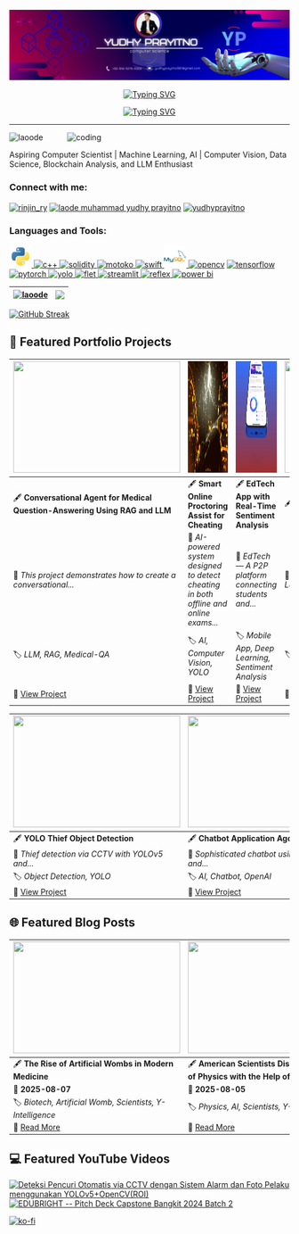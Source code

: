 ![logo](https://github.com/Laoode/Laoode/blob/main/Banner%20Github.png)
<p align="center">
<a href="https://git.io/typing-svg"><img src="https://readme-typing-svg.demolab.com?font=Fira+Code&weight=700&size=27&pause=1000&color=926FF7&center=true&repeat=false&random=false&width=435&lines=Hi+%F0%9F%91%8B%2C+I'm+Yudhy+Prayitno" alt="Typing SVG" /></a><p align="center">
<p align="center">
<a href="https://git.io/typing-svg"><img src="https://readme-typing-svg.demolab.com?font=Fira+Code&pause=1000&color=926FF7&center=true&random=false&width=435&lines=Computer+Science+Student;Always+Learning+New+Things;Machine+Learning+%26+AI+Developer" alt="Typing SVG" /></a></p>
<hr>


<img align="right" alt="coding" width="400" src="https://media.giphy.com/media/2IudUHdI075HL02Pkk/giphy.gif">

<p align="left"> <img src="https://komarev.com/ghpvc/?username=laoode&label=Profile%20views&color=0e75b6&style=flat" alt="laoode" /> </p>
<p align ="left">Aspiring Computer Scientist | Machine Learning, AI | Computer Vision, Data Science, Blockchain Analysis, and LLM Enthusiast</p>
<h3 align="left">Connect with me:</h3>
<p align="left">
<a href="https://x.com/Ryuuki_X" target="blank"><img align="center" src="https://raw.githubusercontent.com/rahuldkjain/github-profile-readme-generator/master/src/images/icons/Social/twitter.svg" alt="rinjin_ry" height="30" width="40" /></a>
<a href="https://www.linkedin.com/in/yudhy-prayitno/" target="blank"><img align="center" src="https://raw.githubusercontent.com/rahuldkjain/github-profile-readme-generator/master/src/images/icons/Social/linked-in-alt.svg" alt="laode muhammad yudhy prayitno" height="30" width="40" /></a>
<a href="https://instagram.com/yudhyprayitno" target="blank"><img align="center" src="https://raw.githubusercontent.com/rahuldkjain/github-profile-readme-generator/master/src/images/icons/Social/instagram.svg" alt="yudhyprayitno" height="30" width="40" /></a>
</p>

<h3 align="left">Languages and Tools:</h3>
<a href="https://www.python.org" target="_blank" rel="noreferrer"> <img src="https://raw.githubusercontent.com/devicons/devicon/master/icons/python/python-original.svg" alt="python" width="40" height="40"/> </a>
<a href="https://cplusplus.com/" target="_blank" rel="noreferrer"> <img src="https://upload.wikimedia.org/wikipedia/commons/thumb/1/18/ISO_C%2B%2B_Logo.svg/1200px-ISO_C%2B%2B_Logo.svg.png" alt="c++" width="40" height="40"/> </a>
<a href="https://soliditylang.org/" target="_blank" rel="noreferrer"> <img src="https://res.cloudinary.com/teepublic/image/private/s--3vBpnJtd--/t_Resized%20Artwork/c_fit,g_north_west,h_1054,w_1054/co_ffffff,e_outline:53/co_ffffff,e_outline:inner_fill:53/co_bbbbbb,e_outline:3:1000/c_mpad,g_center,h_1260,w_1260/b_rgb:eeeeee/c_limit,f_auto,h_630,q_auto:good:420,w_630/v1665248663/production/designs/35529713_.jpg" alt="solidity" width="40" height="40"/> </a>
<a href="https://internetcomputer.org/docs/current/motoko/main/getting-started/motoko-introduction#:~:text=Motoko%20is%20a%20concurrent%2C%20actor,imperative%20and%20object%2Doriented%20features." target="_blank" rel="noreferrer"> <img src="https://motoko-lsp-client.gallerycdn.vsassets.io/extensions/motoko-lsp-client/motoko-lsp-client/2.2.0/1583876431744/Microsoft.VisualStudio.Services.Icons.Default" alt="motoko" width="40" height="40"/> </a>
<a href="https://www.swift.org/" target="_blank" rel="noreferrer"> <img src="https://developer.apple.com/swift/images/swift-og.png" alt="swift" width="40" height="40"/> </a>
<a href="https://www.mysql.com/" target="_blank" rel="noreferrer"> <img src="https://raw.githubusercontent.com/devicons/devicon/master/icons/mysql/mysql-original-wordmark.svg" alt="mysql" width="40" height="40"/> </a> 
<a href="https://opencv.org/" target="_blank" rel="noreferrer"> <img src="https://www.vectorlogo.zone/logos/opencv/opencv-icon.svg" alt="opencv" width="40" height="40"/></a> 
<a href="https://www.tensorflow.org/" target="_blank" rel="noreferrer"> <img src="https://upload.wikimedia.org/wikipedia/commons/2/2d/Tensorflow_logo.svg" alt="tensorflow" width="40" height="40"/> </a>
</a> <a href="https://pytorch.org/" target="_blank" rel="noreferrer"> <img src="https://upload.wikimedia.org/wikipedia/commons/1/10/PyTorch_logo_icon.svg" alt="pytorch" width="40" height="40"/> </a>
</a> <a href="https://docs.ultralytics.com/" target="_blank" rel="noreferrer"> <img src="https://cdn.prod.website-files.com/646dd1f1a3703e451ba81ecc/64994922cf2a6385a4bf4489_UltralyticsYOLO_mark_blue.svg" alt="yolo" width="40" height="40"/> </a>
<a href="https://flet.dev/" target="_blank" rel="noreferrer"> <img src="https://flet.dev/img/logo.svg" alt="flet" width="40" height="40"/> </a>
<a href="https://streamlit.io/" target="_blank" rel="noreferrer"> <img src="https://streamlit.io/images/brand/streamlit-mark-color.svg" alt="streamlit" width="40" height="40"/> </a>
<a href="https://reflex.dev/" target="_blank" rel="noreferrer"> <img src="https://avatars.githubusercontent.com/u/104714959?s=200&v=4" alt="reflex" width="40" height="40"/> </a>
<a href="https://app.powerbi.com/" target="_blank" rel="noreferrer"> <img src="https://upload.wikimedia.org/wikipedia/commons/thumb/c/cf/New_Power_BI_Logo.svg/1200px-New_Power_BI_Logo.svg.png" alt="power bi" width="40" height="40"/> </a>
</p>

| <a href="https://github.com/anuraghazra/github-readme-stats"><img align="center" src="https://github-readme-stats.vercel.app/api?username=laoode&theme=midnight-purple&hide_border=true&show_icons=true&locale=en" alt="laoode"  /></a> | <a href="https://github.com/anuraghazra/github-readme-stats"><img align="center" src="https://github-readme-stats.vercel.app/api/top-langs/?username=laoode&layout=compact&theme=midnight-purple&hide_border=true" /></a> |
| ------------- | ------------- |

<p >
<a href="https://git.io/streak-stats"><img src="https://streak-stats.demolab.com?user=laoode&theme=midnight-purple&border_radius=4.7" alt="GitHub Streak" /></a>
</p>

## 🚀 Featured Portfolio Projects  
| <img src="https://github.com/Laoode/Medical-QA-Agent/raw/main/assets/Banner.gif" width="300" height="200"> | <img src="https://github.com/Laoode/EduView/raw/main/images/cyberpunk-object.gif" width="300" height="200"> | <img src="https://github.com/Laoode/EdTech-App/raw/main/Banner/banner-iphone.gif" width="300" height="200"> | <img src="https://github.com/Laoode/Fingerprint_Recognition/raw/main/Images/UI-Fingerprint.gif" width="300" height="200"> | <img src="https://github.com/Laoode/Cancer-Predictor/raw/main/Images/medical-tech.gif" width="300" height="200"> |
|---|---|---|---|---|
| 🖋️ **Conversational Agent for Medical Question-Answering Using RAG and LLM** | 🖋️ **Smart Online Proctoring Assist for Cheating** | 🖋️ **EdTech App with Real-Time Sentiment Analysis** | 🖋️ **Biometrics Fingerprint Recognition** | 🖋️ **The Breast Cancer Diagnosis Predictor App** |
| 📝 *This project demonstrates how to create a conversational...* | 📝 *AI-powered system designed to detect cheating in both offline and online exams...* | 📝 *EdTech — A P2P platform connecting students and...* | 📝 *Biometrics Recognition using Deep Learning...* | 📝 *AI-powered app to predict breast cancer...* |
| 🏷️ *LLM, RAG, Medical-QA* | 🏷️ *AI, Computer Vision, YOLO* | 🏷️ *Mobile App, Deep Learning, Sentiment Analysis* | 🏷️ *AI, Biometrics, Fingerprint, Autoencoders* | 🏷️ *Breast Cancer, Machine Learning, Logistic* |
| 🔗 [View Project](https://ioinformatic.org/index.php/JAIEA/article/view/1077/751) | 🔗 [View Project](https://yudhyprayitno.vercel.app/projects/EduView) | 🔗 [View Project](https://yudhyprayitno.vercel.app/projects/EdTech-App-Mobile) | 🔗 [View Project](https://yudhyprayitno.vercel.app/projects/Biometrics-Fingerprint) | 🔗 [View Project](https://yudhyprayitno.vercel.app/projects/Breast-Cancer-Predictor) |

| <img src="https://github.com/Laoode/Theft_Detection/raw/main/Images/ui-tech.gif" width="300" height="200"> | <img src="https://github.com/Laoode/tubes_pbo_paling_kweren/raw/main/chatbot.gif" width="300" height="200"> | <img src="https://github.com/Laoode/Netflix_Analytics-PowerBI/raw/main/UI-Visualization.gif" width="300" height="200"> |
|---|---|---|
| 🖋️ **YOLO Thief Object Detection** | 🖋️ **Chatbot Application Agora-AI** | 🖋️ **Netflix Analytics PowerBI** |
| 📝 *Thief detection via CCTV with YOLOv5 and...* | 📝 *Sophisticated chatbot using OpenAI API and...* | 📝 *Interactive Power BI dashboard for Netflix...* |
| 🏷️ *Object Detection, YOLO* | 🏷️ *AI, Chatbot, OpenAI* | 🏷️ *Data Analytics, PowerBI* |
| 🔗 [View Project](https://yudhyprayitno.vercel.app/projects/Thief-Object-Detection) | 🔗 [View Project](https://yudhyprayitno.vercel.app/projects/Chatbot-Agora-AI) | 🔗 [View Project](https://yudhyprayitno.vercel.app/projects/Netflix-Analytics) |

## 🌐 Featured Blog Posts  
| <img src="https://y-intelligence.vercel.app/_astro/cover1.B4VIsC31_Z2vyMF4.webp" width="300" height="200"> | <img src="https://y-intelligence.vercel.app/_astro/cover1.B7HVKaPW_Z1mprwt.webp" width="300" height="200"> | <img src="https://y-intelligence.vercel.app/_astro/cover.BJtHqgJX_ZyCglo.webp" width="300" height="200"> | <img src="https://y-intelligence.vercel.app/_astro/cover.mwFkbjT1_uQDX9.webp" width="300" height="200"> | <img src="https://y-intelligence.vercel.app/_astro/cover.Bwzr-ZZT_CmAPP.webp" width="300" height="200"> |
|---|---|---|---|---|
| 🖋️ **The Rise of Artificial Wombs in Modern Medicine** | 🖋️ **American Scientists Discover New Laws of Physics with the Help of AI** | 🖋️ **Apriori Algorithm (Associated Learning) in Data Mining** | 🖋️ **Introduction to Decentralised Science (DeSci)** | 🖋️ **Introduction to Artificial Intelligence** |
| 📅 **2025-08-07** | 📅 **2025-08-05** | 📅 **2025-04-29** | 📅 **2024-11-21** | 📅 **2024-11-01** |
| 🏷️ *Biotech, Artificial Womb, Scientists, Y-Intelligence* | 🏷️ *Physics, AI, Scientists, Y-Intelligence* | 🏷️ *Technical, Data Mining, Y-Intelligence* | 🏷️ *Fundamental, Blockchain, Y-Intelligence* | 🏷️ *Fundamental, AI, Y-Intelligence* |
| 🔗 [Read More](https://y-intelligence.vercel.app/posts/artificial-womb/) | 🔗 [Read More](https://y-intelligence.vercel.app/posts/ai-discovers-physics-laws/) | 🔗 [Read More](https://y-intelligence.vercel.app/posts/association-apriori/) | 🔗 [Read More](https://y-intelligence.vercel.app/posts/intro-desci/) | 🔗 [Read More](https://y-intelligence.vercel.app/posts/intro-ai/) |


## 💻 Featured YouTube Videos
<!-- YouTube video cards from https://github.com/DenverCoder1/github-readme-youtube-cards -->
<!-- If you want to display the latest videos, then simply follow the instructions in the above repo. -->
<!-- If you however want to select which videos display, then you can manually generate the video link by changing the below parameters in angle brackets. -->
<!-- https://ytcards.demolab.com/?id=<video ID>&title=<video+title>&lang=en&timestamp=<video publish date in Unix time format>&background_color=%230d1117&title_color=%23ffffff&stats_color=%23dedede&max_title_lines=1&width=250&border_radius=5&duration=<video duration in seconds> "<video title>") -->
<!-- BEGIN YOUTUBE-CARDS -->
[![Deteksi Pencuri Otomatis via CCTV dengan Sistem Alarm dan Foto Pelaku menggunakan YOLOv5+OpenCV(ROI)](https://ytcards.demolab.com/?id=GKpb74elfus&title=Deteksi+Pencuri+Otomatis+via+CCTV+dengan+Sistem+Alarm+dan+Foto+Pelaku+menggunakan+YOLOv5%2BOpenCV%28ROI%29&lang=en&timestamp=1715046000&background_color=%230d1117&title_color=%23ffffff&stats_color=%23dedede&max_title_lines=1&width=250&border_radius=5&duration=3276 "Deteksi Pencuri Otomatis via CCTV dengan Sistem Alarm dan Foto Pelaku menggunakan YOLOv5+OpenCV(ROI)")](https://youtu.be/GKpb74elfus?si=K4aIkF6eQqWlJjGo)
[![EDUBRIGHT -- Pitch Deck Capstone Bangkit 2024 Batch 2](https://ytcards.demolab.com/?id=LnSZfNdE0OU&title=EDUBRIGHT+--+Pitch+Deck+Capstone+Bangkit+2024+Batch+2&lang=en&timestamp=1734048000&background_color=%230d1117&title_color=%23ffffff&stats_color=%23dedede&max_title_lines=1&width=250&border_radius=5&duration=580 "EDUBRIGHT -- Pitch Deck Capstone Bangkit 2024 Batch 2")](https://youtu.be/LnSZfNdE0OU?si=M1-Z4NEF7vTlrC47)
<!-- END YOUTUBE-CARDS -->

<!--### 🎧 Spotify Playing 
[![Spotify](https://novatorem-seven-delta.vercel.app/api/spotify)](https://open.spotify.com/user/31qm2wibuajpi3siaz3q2jck7vyy)-->

[![ko-fi](https://ko-fi.com/img/githubbutton_sm.svg)](https://ko-fi.com/H2H714OX25)
